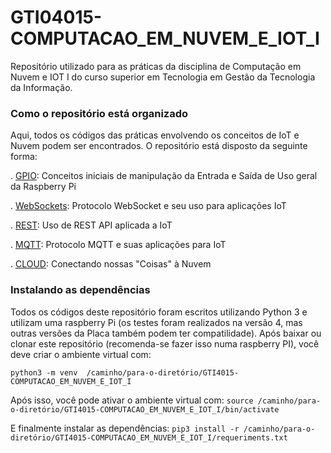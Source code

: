 # GTI04015-COMPUTACAO_EM_NUVEM_E_IOT_I
Repositório utilizado para as práticas da disciplina de Computação em Nuvem e IOT I do curso superior em Tecnologia em Gestão da Tecnologia da Informação.

### Como o repositório está organizado
Aqui, todos os códigos das práticas envolvendo os conceitos de IoT e Nuvem podem ser encontrados. O repositório está disposto da seguinte forma:

. [GPIO](/GPIO/): Conceitos iniciais de manipulação da Entrada e Saída de Uso geral da Raspberry Pi

. [WebSockets](/WebSockets/): Protocolo WebSocket e seu uso para aplicações IoT

. [REST](/REST/): Uso de REST API aplicada a IoT

. [MQTT](/MQTT/): Protocolo MQTT e suas aplicações para IoT

. [CLOUD](/CLOUD/): Conectando nossas "Coisas" à Nuvem
### Instalando as dependências
Todos os códigos deste repositório foram escritos utilizando Python 3 e utilizam uma raspberry Pi (os testes foram realizados na versão 4, mas outras versões da Placa também podem ter compatilidade). Após baixar ou clonar este repositório (recomenda-se fazer isso numa raspberry PI), você deve criar o ambiente virtual com:

```python3 -m venv  /caminho/para-o-diretório/GTI4015-COMPUTACAO_EM_NUVEM_E_IOT_I```

Após isso, você pode ativar o ambiente virtual com:
```source /caminho/para-o-diretório/GTI4015-COMPUTACAO_EM_NUVEM_E_IOT_I/bin/activate```

E finalmente instalar as dependências:
```pip3 install -r /caminho/para-o-diretório/GTI4015-COMPUTACAO_EM_NUVEM_E_IOT_I/requeriments.txt```



